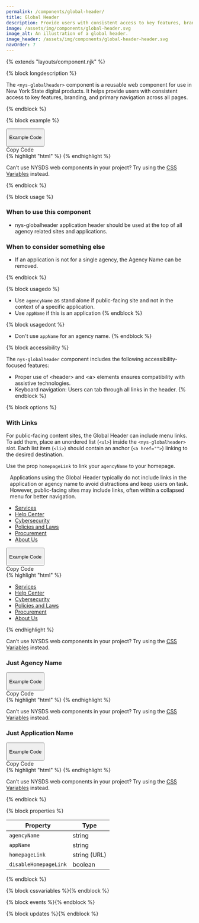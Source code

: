 ```yaml
---
permalink: /components/global-header/
title: Global Header
description: Provide users with consistent access to key features, branding, and primary navigation across all pages.
image: /assets/img/components/global-header.svg
image_alt: An illustration of a global header.
image_header: /assets/img/components/global-header-header.svg
navOrder: 7
---
```


{% extends "layouts/component.njk" %}


{% block longdescription %}

The <code class="language-js">&lt;nys-globalheader&gt;</code> component is a reusable web component for use in New York State digital products. It helps provide users with consistent access to key features, branding, and primary navigation across all pages.

{% endblock %}

{% block example %}
<div class="code-preview-container">
  <div class="code-preview__preview">
    <nys-globalheader appName="User Registration Form" agencyName="Office of Information Technology Services">
    </nys-globalheader>
  </div>

  <div class="code-preview__source">
  <div class="code-preview__buttons">
    <button class="code-preview__dropdown" onClick="showSourceCode(this)">
      <nys-icon class="code-preview__dropdown-icon" name="chevron_right" size="xl"></nys-icon>
      <p>Example Code</p>
    </button>
    <nys-button class="copy-btn" prefixIcon="publish" label="Copy" variant="ghost" size="xl" onClick="copyCode(this)"></nys-button>
    <div class="copy-tooltip">Copy Code</div>
  </div>
  <div class="code-preview__code-container">
    <div class="code-preview__code-block">
      {% highlight "html" %}
<nys-globalheader appName="User Registration Form" agencyName="Office of Information Technology Services">
</nys-globalheader>
        {% endhighlight %}
      </div>
      <div class="code-preview__code-tip">
        <p>Can’t use NYSDS web components in your project? Try using the <span><a href="https://designsystem.ny.gov/foundations/tokens/">CSS Variables</a></span> instead.</p>
      </div>
    </div>
  </div>
</div>
{% endblock %}

{% block usage %}

### When to use this component
 - nys-globalheader application header should be used at the top of all agency related sites and applications.
 ### When to consider something else
 - If an application is not for a single agency, the Agency Name can be removed.

{% endblock %}

{% block usagedo %}

 - Use `agencyName` as stand alone if public-facing site and not in the context of a specific application.
 - Use `appName` if this is an application
{% endblock %}

{% block usagedont %}

  - Don't use `appName` for an agency name.
{% endblock %}

{% block accessibility %}

The <code class="language-js">nys-globalheader</code> component includes the following accessibility-focused features:

 - Proper use of &lt;header&gt; and &lt;a&gt; elements ensures compatibility with assistive technologies.
 - Keyboard navigation: Users can tab through all links in the header.
{% endblock %}

{% block options %}

### With Links

For public-facing content sites, the Global Header can include menu links. To add them, place an unordered list (`<ul>`) inside the <code class="language-js">&lt;nys-globalheader&gt;</code> slot. Each list item (`<li>`) should contain an anchor (`<a href="">`) linking to the desired destination.

Use the prop <code class="language-js">homepageLink</code> to link your <code class="language-js">agencyName</code> to your homepage.

<p style="display:flex; align-items:top; gap:10px;"><nys-icon name="info" size="2xl"></nys-icon> Applications using the Global Header typically do not include links in the application or agency name to avoid distractions and keep users on task. However, public-facing sites may include links, often within a collapsed menu for better navigation.</p>

<div class="code-preview-container">
  <div class="code-preview__preview">
    <nys-globalheader homepageLink="https://ny.gov" agencyName="Office of Information Technology Services">
      <ul>
        <li><a href="https://its.ny.gov/services">Services</a></li>
        <li><a href="https://its.ny.gov/get-help">Help Center</a></li>
        <li><a href="https://its.ny.gov/cybersecurity">Cybersecurity</a></li>
        <li><a href="https://its.ny.gov/policies">Policies and Laws</a></li>
        <li><a href="https://its.ny.gov/procurement">Procurement</a></li>
        <li><a href="https://its.ny.gov/about-us">About Us</a></li>
      </ul>
    </nys-globalheader>
  </div>

  <div class="code-preview__source">
    <div class="code-preview__buttons">
      <button class="code-preview__dropdown" onClick="showSourceCode(this)">
        <nys-icon class="code-preview__dropdown-icon" name="chevron_right" size="xl"></nys-icon>
        <p>Example Code</p>
      </button>
      <nys-button class="copy-btn" prefixIcon="publish" label="Copy" variant="ghost" size="xl" onClick="copyCode(this)"></nys-button>
      <div class="copy-tooltip">Copy Code</div>
    </div>
    <div class="code-preview__code-container">
      <div class="code-preview__code-block">
        {% highlight "html" %}
<nys-globalheader homepageLink="https://ny.gov" agencyName="Office of Information Technology Services">
  <ul>
    <li><a href="https://its.ny.gov/services">Services</a></li>
    <li><a href="https://its.ny.gov/get-help">Help Center</a></li>
    <li><a href="https://its.ny.gov/cybersecurity">Cybersecurity</a></li>
    <li><a href="https://its.ny.gov/policies">Policies and Laws</a></li>
    <li><a href="https://its.ny.gov/procurement">Procurement</a></li>
    <li><a href="https://its.ny.gov/about-us">About Us</a></li>
  </ul>
</nys-globalheader>
        {% endhighlight %}
      </div>
      <div class="code-preview__code-tip">
        <p>Can’t use NYSDS web components in your project? Try using the <span><a href="https://designsystem.ny.gov/foundations/tokens/">CSS Variables</a></span> instead.</p>
      </div>
    </div>
  </div>
</div>

### Just Agency Name
<div class="code-preview-container">
  <div class="code-preview__preview">
    <nys-globalheader disableHomepageLink agencyName="Office of Information Technology Services">
    </nys-globalheader>
  </div>

  <div class="code-preview__source">
    <div class="code-preview__buttons">
      <button class="code-preview__dropdown" onClick="showSourceCode(this)">
        <nys-icon class="code-preview__dropdown-icon" name="chevron_right" size="xl"></nys-icon>
        <p>Example Code</p>
      </button>
      <nys-button class="copy-btn" prefixIcon="publish" label="Copy" variant="ghost" size="xl" onClick="copyCode(this)"></nys-button>
      <div class="copy-tooltip">Copy Code</div>
    </div>
    <div class="code-preview__code-container">
      <div class="code-preview__code-block">
        {% highlight "html" %}
<nys-globalheader disableHomepageLink agencyName="Office of Information Technology Services">
</nys-globalheader>
        {% endhighlight %}
      </div>
      <div class="code-preview__code-tip">
        <p>Can’t use NYSDS web components in your project? Try using the <span><a href="https://designsystem.ny.gov/foundations/tokens/">CSS Variables</a></span> instead.</p>
      </div>
    </div>
  </div>
</div>

### Just Application Name
<div class="code-preview-container">
  <div class="code-preview__preview">
    <nys-globalheader disableHomepageLink appName="NYS Employee Portal">
    </nys-globalheader>
  </div>

  <div class="code-preview__source">
    <div class="code-preview__buttons">
      <button class="code-preview__dropdown" onClick="showSourceCode(this)">
        <nys-icon class="code-preview__dropdown-icon" name="chevron_right" size="xl"></nys-icon>
        <p>Example Code</p>
      </button>
      <nys-button class="copy-btn" prefixIcon="publish" label="Copy" variant="ghost" size="xl" onClick="copyCode(this)"></nys-button>
      <div class="copy-tooltip">Copy Code</div>
    </div>
    <div class="code-preview__code-container">
      <div class="code-preview__code-block">
        {% highlight "html" %}
<nys-globalheader disableHomepageLink appName="NYS Employee Portal">
</nys-globalheader>
        {% endhighlight %}
      </div>
      <div class="code-preview__code-tip">
        <p>Can’t use NYSDS web components in your project? Try using the <span><a href="https://designsystem.ny.gov/foundations/tokens/">CSS Variables</a></span> instead.</p>
      </div>
    </div>
  </div>
</div>


{% endblock %}

{% block properties %}

<table>
  <thead>
    <tr>
      <th>Property</th>
      <th>Type</th>
    </tr>
  </thead>
  <tbody>
    <tr>
      <td><code>agencyName</code></td>
      <td>string</td>
    </tr>
    <tr>
      <td><code>appName</code></td>
      <td>string</td>
    </tr>
    <tr>
      <td><code>homepageLink</code></td>
      <td>string (URL)</td>
    </tr>
    <tr>
      <td><code>disableHomepageLink</code></td>
      <td>boolean</td>
    </tr>
  </tbody>
</table>

{% endblock %}

{% block cssvariables %}{% endblock %}

{% block events %}{% endblock %}

{% block updates %}{% endblock %}
